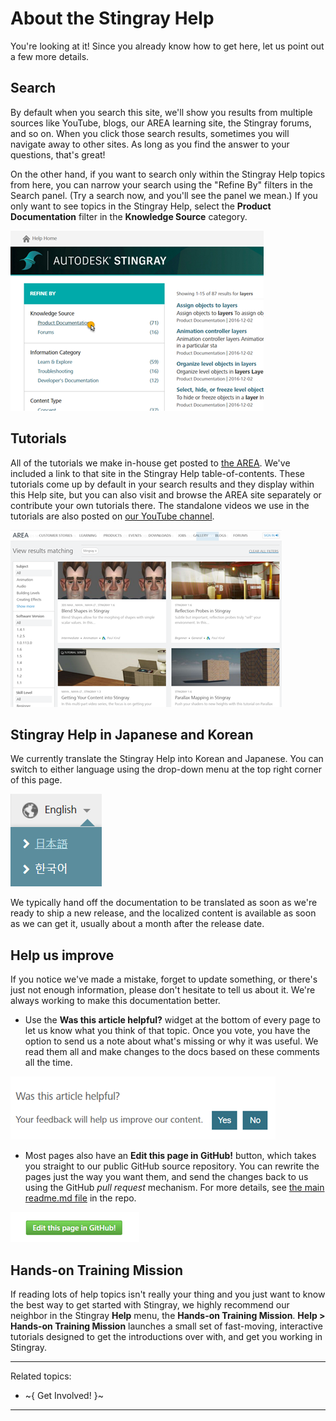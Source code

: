 # About the Stingray Help

You're looking at it! Since you already know how to get here, let us point out a few more details.

## Search

By default when you search this site, we'll show you results from multiple sources like YouTube, blogs, our AREA learning site, the Stingray forums, and so on. When you click those search results, sometimes you will navigate away to other sites. As long as you find the answer to your questions, that's great!

On the other hand, if you want to search only within the Stingray Help topics from here, you can narrow your search using the "Refine By" filters in the Search panel. (Try a search now, and you'll see the panel we mean.) If you only want to see topics in the Stingray Help, select the **Product Documentation** filter in the **Knowledge Source** category.

![](../images/narrow-search.png)

## Tutorials

All of the tutorials we make in-house get posted to [the AREA](http://area.autodesk.com/learning/stingray). We've included a link to that site in the Stingray Help table-of-contents. These tutorials come up by default in your search results and they display within this Help site, but you can also visit and browse the AREA site separately or contribute your own tutorials there. The standalone videos we use in the tutorials are also posted on [our YouTube channel](https://www.youtube.com/user/autodeskgameshowtos).

![](../images/area.png)

## Stingray Help in Japanese and Korean

We currently translate the Stingray Help into Korean and Japanese. You can switch to either language using the drop-down menu at the top right corner of this page.

![](../images/lang-menu.png)

We typically hand off the documentation to be translated as soon as we're ready to ship a new release, and the localized content is available as soon as we can get it, usually about a month after the release date.

## Help us improve

If you notice we've made a mistake, forget to update something, or there's just not enough information, please don't hesitate to tell us about it. We're always working to make this documentation better.

- Use the **Was this article helpful?** widget at the bottom of every page to let us know what you think of that topic. Once you vote, you have the option to send us a note about what's missing or why it was useful. We read them all and make changes to the docs based on these comments all the time.

![](../images/helpful.png)

-	Most pages also have an **Edit this page in GitHub!** button, which takes you straight to our public GitHub source repository. You can rewrite the pages just the way you want them, and send the changes back to us using the GitHub *pull request* mechanism. For more details, see [the main readme.md file](https://github.com/AutodeskGames/stingray-docs/) in the repo.

![](../images/edit-page-github.png)

## Hands-on Training Mission

If reading lots of help topics isn't really your thing and you just want to know the best way to get started with Stingray, we highly recommend our neighbor in the Stingray **Help** menu, the **Hands-on Training Mission**. **Help > Hands-on Training Mission** launches a small set of fast-moving, interactive tutorials designed to get the introductions over with, and get you working in Stingray.

---
Related topics:

- ~{ Get Involved! }~

---

